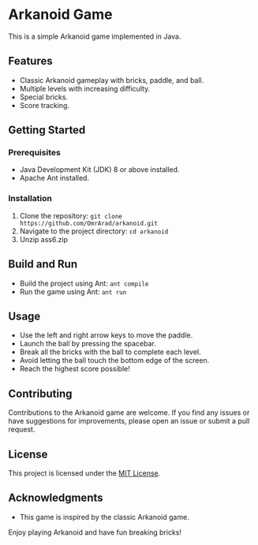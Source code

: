 # Arkanoid Game

This is a simple Arkanoid game implemented in Java.

## Features

- Classic Arkanoid gameplay with bricks, paddle, and ball.
- Multiple levels with increasing difficulty.
- Special bricks.
- Score tracking.

## Getting Started

### Prerequisites

- Java Development Kit (JDK) 8 or above installed.
- Apache Ant installed.

### Installation

1. Clone the repository: `git clone https://github.com/OmrArad/arkanoid.git`
2. Navigate to the project directory: `cd arkanoid`
3. Unzip ass6.zip

## Build and Run

- Build the project using Ant: `ant compile`
- Run the game using Ant: `ant run`

## Usage

- Use the left and right arrow keys to move the paddle.
- Launch the ball by pressing the spacebar.
- Break all the bricks with the ball to complete each level.
- Avoid letting the ball touch the bottom edge of the screen.
- Reach the highest score possible!

## Contributing

Contributions to the Arkanoid game are welcome. If you find any issues or have suggestions for improvements, please open an issue or submit a pull request.

## License

This project is licensed under the [MIT License](LICENSE).

## Acknowledgments

- This game is inspired by the classic Arkanoid game.

Enjoy playing Arkanoid and have fun breaking bricks!
